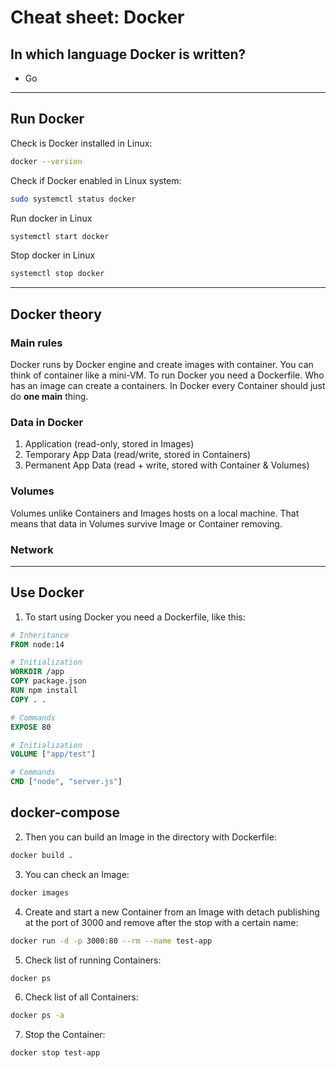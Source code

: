 # Cheat sheet: Docker

## In which language Docker is written?

- Go

---

## Run Docker

Check is Docker installed in Linux:

```bash
docker --version
```

Check if Docker enabled in Linux system:

```bash
sudo systemctl status docker
```

Run docker in Linux

```bash
systemctl start docker
```

Stop docker in Linux

```bash
systemctl stop docker
```

---

## Docker theory

### Main rules

Docker runs by Docker engine and create images with container. You can think of container like a mini-VM.
To run Docker you need a Dockerfile. Who has an image can create a containers. In Docker every Container should just do **one main** thing.

### Data in Docker

1. Application (read-only, stored in Images)
2. Temporary App Data (read/write, stored in Containers)
3. Permanent App Data (read + write, stored with Container & Volumes)

### Volumes

Volumes unlike Containers and Images hosts on a local machine. That means that data in Volumes survive Image or Container removing.

### Network

---

## Use Docker

1. To start using Docker you need a Dockerfile, like this:

```Dockerfile
# Inheritance
FROM node:14

# Initialization
WORKDIR /app
COPY package.json
RUN npm install
COPY . .

# Commands
EXPOSE 80

# Initialization
VOLUME ["app/test"]

# Commands
CMD ["node", "server.js"]
```

## docker-compose

2. Then you can build an Image in the directory with Dockerfile:

```bash
docker build .
```

3. You can check an Image:

```bash
docker images
```

4. Create and start a new Container from an Image with detach publishing at the port of 3000 and remove after the stop with a certain name:

```bash
docker run -d -p 3000:80 --rm --name test-app
```

5. Check list of running Containers:

```bash
docker ps
```

6. Check list of all Containers:

```bash
docker ps -a
```

7. Stop the Container:

```bash
docker stop test-app
```

